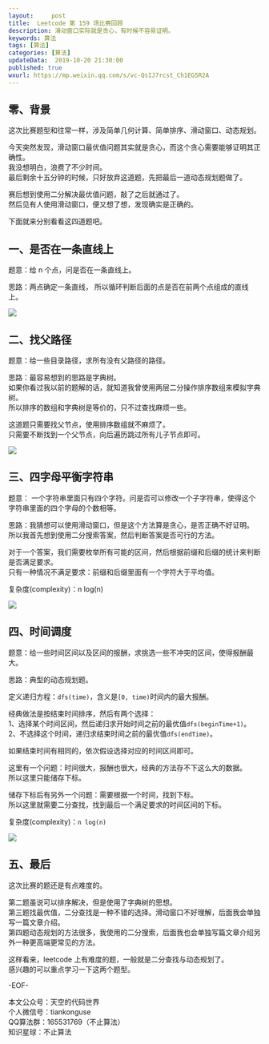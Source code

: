 ```yaml
---   
layout:     post  
title:  Leetcode 第 159 场比赛回顾  
description: 滑动窗口实际就是贪心，有时候不容易证明。  
keywords: 算法  
tags: [算法]    
categories: [算法]  
updateData:  2019-10-20 21:30:00  
published: true  
wxurl: https://mp.weixin.qq.com/s/vc-QsIJ7rcst_Ch1EG5R2A  
---  
```



## 零、背景  


这次比赛题型和往常一样，涉及简单几何计算、简单排序、滑动窗口、动态规划。  


今天突然发现，滑动窗口最优值问题其实就是贪心，而这个贪心需要能够证明其正确性。  
我没想明白，浪费了不少时间。  
最后剩余十五分钟的时候，只好放弃这道题，先把最后一道动态规划题做了。  


赛后想到使用二分解决最优值问题，敲了之后就通过了。  
然后见有人使用滑动窗口，便又想了想，发现确实是正确的。  


下面就来分别看看这四道题吧。  


## 一、是否在一条直线上  


题意：给 n 个点，问是否在一条直线上。  


思路：两点确定一条直线， 所以循环判断后面的点是否在前两个点组成的直线上。


![](http://res2019.tiankonguse.com/images/2019/10/20/001.png)


## 二、找父路径  


题意：给一些目录路径，求所有没有父路径的路径。  


思路：最容易想到的思路是字典树。  
如果你看过我以前的题解的话，就知道我曾使用两层二分操作排序数组来模拟字典树。   
所以排序的数组和字典树是等价的，只不过查找麻烦一些。  


这道题只需要找父节点，使用排序数组就不麻烦了。  
只需要不断找到一个父节点，向后遍历跳过所有儿子节点即可。  


![](http://res2019.tiankonguse.com/images/2019/10/20/002.png)


## 三、四字母平衡字符串  


题意： 一个字符串里面只有四个字符。问是否可以修改一个子字符串，使得这个字符串里面的四个字母的个数相等。  


思路：我猜想可以使用滑动窗口，但是这个方法算是贪心，是否正确不好证明。  
所以我首先想到使用二分搜索答案，然后判断答案是否可行的方法。  


对于一个答案，我们需要枚举所有可能的区间，然后根据前缀和后缀的统计来判断是否满足要求。  
只有一种情况不满足要求：前缀和后缀里面有一个字符大于平均值。  


复杂度(complexity)：n log(n)  



![](http://res2019.tiankonguse.com/images/2019/10/20/003.png)


## 四、时间调度  


题意：给一些时间区间以及区间的报酬，求挑选一些不冲突的区间，使得报酬最大。  


思路：典型的动态规划题。  


定义递归方程：`dfs(time)`，含义是`[0, time)`时间内的最大报酬。   



经典做法是按结束时间排序，然后有两个选择：  
1、选择某个时间区间，然后递归求开始时间之前的最优值`dfs(beginTime+1)`。  
2、不选择这个时间，递归求结束时间之前的最优值`dfs(endTime)`。  


如果结束时间有相同的，依次假设选择对应的时间区间即可。  



这里有一个问题：时间很大，报酬也很大，经典的方法存不下这么大的数据。  
所以这里只能储存下标。  


储存下标后有另外一个问题：需要根据一个时间，找到下标。  
所以这里就需要二分查找，找到最后一个满足要求的时间区间的下标。  


复杂度(complexity)：`n log(n)`  


![](http://res2019.tiankonguse.com/images/2019/10/20/004.png)


## 五、最后  


这次比赛的题还是有点难度的。  


第二题虽说可以排序解决，但是使用了字典树的思想。  
第三题找最优值，二分查找是一种不错的选择。滑动窗口不好理解，后面我会单独写一篇文章介绍。  
第四题动态规划的方法很多，我使用的二分搜索，后面我也会单独写篇文章介绍另外一种更高端更常见的方法。  


这样看来，leetcode 上有难度的题，一般就是二分查找与动态规划了。  
感兴趣的可以重点学习一下这两个题型。  



-EOF-  


本文公众号：天空的代码世界  
个人微信号：tiankonguse  
QQ算法群：165531769（不止算法）  
知识星球：不止算法  

